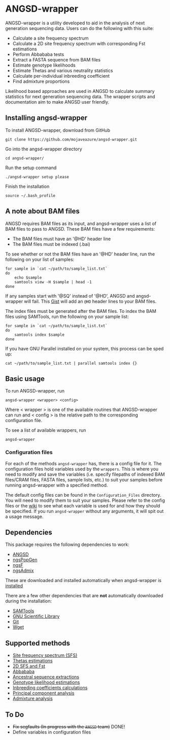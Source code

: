 # ANGSD-wrapper

ANGSD-wrapper is a utility developed to aid in the analysis of next generation sequencing data. Users can do the following with this suite:
- Calculate a site frequency spectrum
- Calculate a 2D site frequency spectrum with corresponding Fst estimations
- Perform Abbababa tests
- Extract a FASTA sequence from BAM files
- Estimate genotype likelihoods
- Estimate Thetas and various neutrality statistics
- Calculate per-individual inbreeding coefficient
- Find admixture proportions

Likelihood based approaches are used in ANGSD to calculate summary statistics for next generation sequencing data. The wrapper scripts and documentation aim to make ANGSD user friendly.

## Installing angsd-wrapper

To install ANGSD-wrapper, download from GitHub

```shell
git clone https://github.com/mojaveazure/angsd-wrapper.git
```

Go into the angsd-wrapper directory

```shell
cd angsd-wrapper/
```

Run the setup command

```shell
./angsd-wrapper setup please
```

Finish the installation

```shell
source ~/.bash_profile
```

## A note about BAM files

ANGSD requires BAM files as its input, and angsd-wrapper uses a list of BAM files to pass to ANGSD. These BAM files have a few requirements:

- The BAM files must have an '@HD' header line
- The BAM files must be indexed (.bai)

To see whether or not the BAM files have an '@HD' header line, run the following on your list of samples:
```shell
for sample in `cat ~/path/to/sample_list.txt`
do
    echo $sample
    samtools view -H $sample | head -1
done
```

If any samples start with '@SQ' instead of '@HD', ANGSD and angsd-wrapper will fail. This [Gist](https://gist.github.com/mojaveazure/d194c4705642eecf8437) will add an `@HD` header lines to your BAM files.

The index files must be generated after the BAM files. To index the BAM files using SAMTools, run the following on your sample list:

```shell
for sample in `cat ~/path/to/sample_list.txt`
do
    samtools index $sample
done
```

If you have GNU Parallel installed on your system, this process can be sped up:

```shell
cat ~/path/to/sample_list.txt | parallel samtools index {}
```

## Basic usage

To run ANGSD-wrapper, run

```shell
angsd-wrapper <wrapper> <config>
```

Where < wrapper > is one of the available routines that ANGSD-wrapper can run and < config > is the relative path to the corresponding configuration file.

To see a list of available wrappers, run

```shell
angsd-wrapper
```

### Configuration files

For each of the methods `angsd-wrapper` has, there is a config file for it. The configuration files hold variables used by the `wrappers`. This is where you need to modify and save the variables (i.e. specify filepaths of indexed BAM files/CRAM files,  FASTA files, sample lists, etc.) to suit your samples before running angsd-wrapper with a specified method.

The default config files can be found in the `Configuration_Files` directory. You will need to modify them to suit your samples. Please refer to the config files or the [wiki](https://github.com/arundurvasula/angsd-wrapper/wiki) to see what each variable is used for and how they should be specified. If you run `angsd-wrapper` without any arguments, it will spit out a usage message.

## Dependencies
This package requires the following dependencies to work:
 - [ANGSD](https://github.com/angsd/angsd)
 - [ngsPopGen](https://github.com/mfumagalli/ngsPopGen)
 - [ngsF](https://github.com/fgvieira/ngsF)
 - [ngsAdmix](http://www.popgen.dk/software/index.php/NgsAdmix)

These are downloaded and installed automatically when angsd-wrapper is [installed](https://github.com/mojaveazure/angsd-wrapper#installing-angsd-wrapper)

There are a few other dependencies that are **not** automatically downloaded during the installation:
 - [SAMTools](http://samtools.github.io/)
 - [GNU Scientific Library](http://www.gnu.org/software/gsl/)
 - [Git](http://www.git-scm.com/)
 - [Wget](http://www.gnu.org/software/wget/)

## Supported methods

 - [Site frequency spectrum (SFS)](https://github.com/arundurvasula/angsd-wrapper/wiki/Site-Frequency-Spectrum)
 - [Thetas estimations](https://github.com/arundurvasula/angsd-wrapper/wiki/Thetas)
 - [2D SFS and Fst](https://github.com/mojaveazure/angsd-wrapper/wiki/2D-Site-Frequency-Spectrum-and-Fst)
 - [Abbababa](https://github.com/mojaveazure/angsd-wrapper/wiki/Abbababa)
 - [Ancestral sequence extractions](https://github.com/mojaveazure/angsd-wrapper/wiki/Ancestral-Sequence)
 - [Genotype likelihood estimations](https://github.com/mojaveazure/angsd-wrapper/wiki/Genotype-Likelihoods)
 - [Inbreeding coefficients calculations](https://github.com/mojaveazure/angsd-wrapper/wiki/Inbreeding-Coefficients)
 - [Principal component analysis](https://github.com/arundurvasula/angsd-wrapper/wiki/Principle-Components-Analysis)
 - [Admixture analysis](https://github.com/mojaveazure/angsd-wrapper/wiki/Admixture-Analysis)

## To Do

 - ~~Fix segfaults (In progress with the `ANGSD` team)~~ DONE!
 - Define variables in configuration files
